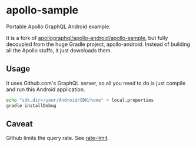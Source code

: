 apollo-sample
===
Portable Apollo GraphQL Android example.

It is a fork of [apollographql/apollo-android/apollo-sample](https://github.com/apollographql/apollo-android/tree/master/apollo-sample),
but fully decoupled from the huge Gradle project, apollo-android.
Instead of building all the Apollo stuffs, it just downloads them.

Usage
---
It uses Github.com's GraphQL server, so all you need to do is just compile and run this Android application.

```sh
echo "sdk.dir=/your/Android/SDK/home" > local.properties
gradle installDebug
```

Caveat
---
Github limits the query rate. See [rate-limit](https://developer.github.com/v4/guides/resource-limitations/#rate-limit).
